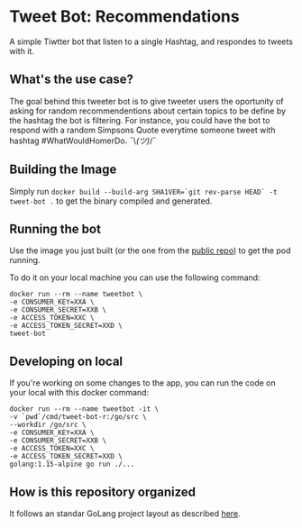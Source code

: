 # Tweet Bot: Recommendations
A simple Tiwtter bot that listen to a single Hashtag, and respondes to tweets with it.

## What's the use case?

The goal behind this tweeter bot is to give tweeter users the oportunity of asking for random recommendentions about certain topics to be define by the hashtag the bot is filtering. For instance, you could have the bot to respond with a random Simpsons Quote everytime someone tweet with hashtag #WhatWouldHomerDo. ¯\\_(ツ)_/¯

## Building the Image

Simply run ```docker build --build-arg SHA1VER=`git rev-parse HEAD` -t tweet-bot .``` to get the binary compiled and generated.

## Running the bot

Use the image you just built (or the one from the [public repo]()) to get the pod running.

To do it on your local machine you can use the following command:
```
docker run --rm --name tweetbot \
-e CONSUMER_KEY=XXA \
-e CONSUMER_SECRET=XXB \
-e ACCESS_TOKEN=XXC \
-e ACCESS_TOKEN_SECRET=XXD \
tweet-bot
```

## Developing on local

If you're working on some changes to the app, you can run the code on your local with this docker command: 

```
docker run --rm --name tweetbot -it \
-v `pwd`/cmd/tweet-bot-r:/go/src \
--workdir /go/src \
-e CONSUMER_KEY=XXA \
-e CONSUMER_SECRET=XXB \
-e ACCESS_TOKEN=XXC \
-e ACCESS_TOKEN_SECRET=XXD \
golang:1.15-alpine go run ./...
```

## How is this repository organized

It follows an standar GoLang project layout as described [here](https://github.com/golang-standards/project-layout).